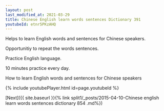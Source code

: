 ```yaml
---
layout: post
last_modified_at: 2021-03-29
title: Chinese English learn words sentences Dictionary 391 
youtubeId: etnr5PKzAHQ
---
```

 
 
Helps to learn English words and sentences for Chinese speakers.

Opportunitiy to repeat the words sentences. 

Practice English language. 
 
10 minutes practice every day. 
 
How to learn English words and sentences for Chinese speakers 
 
{% include youtubePlayer.html id=page.youtubeId %}
 
 
[Next]({{ site.baseurl }}{% link  split1/_posts/2015-04-10-Chinese english learn words sentences dictionary 854 .md%})
 
